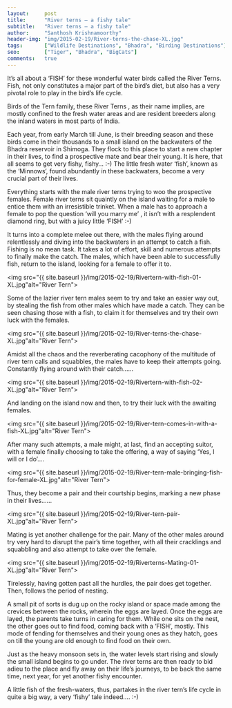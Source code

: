 ```yaml
---
layout:     post
title:      "River terns – a fishy tale"
subtitle:   "River terns – a fishy tale"
author:     "Santhosh Krishnamoorthy"
header-img: "img/2015-02-19/River-terns-the-chase-XL.jpg"
tags:       ["Wildlife Destinations", "Bhadra", "Birding Destinations"]
seo: 		["Tiger", "Bhadra", "BigCats"]
comments:   true
---
```



<p>It’s all about a ‘FISH’ for these wonderful water birds called the River Terns. Fish, not only constitutes a major part of the bird’s diet, but also has a very pivotal role to play in the bird’s life cycle.

Birds of the Tern family, these River Terns , as their name implies, are mostly confined to the fresh water areas and are resident breeders along the inland waters in most parts of India.

Each year, from early March till June, is their breeding season and these birds come in their thousands to a small island on the backwaters of the Bhadra reservoir in Shimoga. They flock to this place to start a new chapter in their lives, to find a prospective mate and bear their young. It is here, that all seems to get very fishy, fishy… :-) The little fresh water ‘fish’, known as the ‘Minnows‘, found abundantly in these backwaters, become a very crucial part of their lives.

Everything starts with the male river terns trying to woo the prospective females. Female river terns sit quaintly on the island waiting for a male to entice them with an irresistible trinket. When a male has to approach a female to pop the question ‘will you marry me’ , it isn’t with a resplendent diamond ring, but with a juicy little ‘FISH’ :-)

It turns into a complete melee out there, with the males flying around relentlessly and diving into the backwaters in an attempt to catch a fish. Fishing is no mean task. It takes a lot of effort, skill and numerous attempts to finally make the catch. The males, which have been able to successfully fish, return to the island, looking for a female to offer it to.</p>

<img src="{{ site.baseurl }}/img/2015-02-19/Rivertern-with-fish-01-XL.jpg"alt="River Tern">

<p>Some of the lazier river tern males seem to try and take an easier way out, by stealing the fish from other males which have made a catch. They can be seen chasing those with a fish, to claim it for themselves and try their own luck with the females.</p>

<img src="{{ site.baseurl }}/img/2015-02-19/River-terns-the-chase-XL.jpg"alt="River Tern">

<p>Amidst all the chaos and the reverberating cacophony of the multitude of river tern calls and squabbles, the males have to keep their attempts going. Constantly flying around with their catch……</p>

<img src="{{ site.baseurl }}/img/2015-02-19/Rivertern-with-fish-02-XL.jpg"alt="River Tern">

<p>And landing on the island now and then, to try their luck with the awaiting females.</p>

<img src="{{ site.baseurl }}/img/2015-02-19/River-tern-comes-in-with-a-fish-XL.jpg"alt="River Tern">

<p>After many such attempts, a male might, at last, find an accepting suitor, with a female finally choosing to take the offering, a way of saying ‘Yes, I will or I do’….</p>

<img src="{{ site.baseurl }}/img/2015-02-19/River-tern-male-bringing-fish-for-female-XL.jpg"alt="River Tern">

<p>Thus, they become a pair and their courtship begins, marking a new phase in their lives……</p>

<img src="{{ site.baseurl }}/img/2015-02-19/River-tern-pair-XL.jpg"alt="River Tern">

<p>Mating is yet another challenge for the pair. Many of the other males around try very hard to disrupt the pair’s time together, with all their cracklings and squabbling and also attempt to take over the female.</p>

<img src="{{ site.baseurl }}/img/2015-02-19/Riverterns-Mating-01-XL.jpg"alt="River Tern">

<p>Tirelessly, having gotten past all the hurdles, the pair does get together. Then, follows the period of nesting.

A small pit of sorts is dug up on the rocky island or space made among the crevices between the rocks, wherein the eggs are layed. Once the eggs are layed, the parents take turns in caring for them. While one sits on the nest, the other goes out to find food, coming back with a ‘FISH’, mostly. This mode of fending for themselves and their young ones as they hatch, goes on till the young are old enough to find food on their own.

Just as the heavy monsoon sets in, the water levels start rising and slowly the small island begins to go under. The river terns are then ready to bid adieu to the place and fly away on their life’s journeys, to be back the same time, next year, for yet another fishy encounter.

A little fish of the fresh-waters, thus, partakes in the river tern’s life cycle in quite a big way, a very ‘fishy’ tale indeed…. :-)</p>
